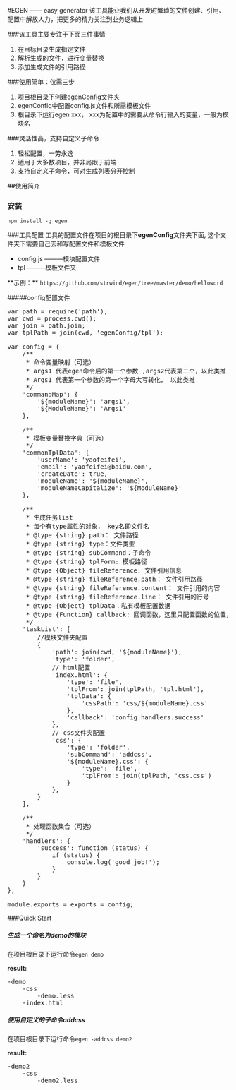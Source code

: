 
#EGEN —— easy generator
该工具能让我们从开发时繁琐的文件创建、引用、配置中解放人力，把更多的精力关注到业务逻辑上

###该工具主要专注于下面三件事情
<ol>
    <li>在目标目录生成指定文件</li>
    <li>解析生成的文件，进行变量替换</li>
    <li>添加生成文件的引用路径</li>
</ol>

###使用简单：仅需三步
<ol>
    <li>项目根目录下创建egenConfig文件夹</li>
    <li>egenConfig中配置config.js文件和所需模板文件</li>
    <li>根目录下运行egen xxx， xxx为配置中的需要从命令行输入的变量，一般为模块名</li>
</ol>

###灵活性高，支持自定义子命令
<ol>
    <li>轻松配置，一劳永逸</li>
    <li>适用于大多数项目，并非局限于前端</li>
    <li>支持自定义子命令，可对生成列表分开控制</li>
</ol>

##使用简介
### 安装      
<code>npm install -g egen</code>

###工具配置
工具的配置文件在项目的根目录下**egenConfig**文件夹下面, 这个文件夹下需要自己去和写配置文件和模板文件
<ul>
    <li>config.js  ———模块配置文件</li>
    <li>tpl   ———模板文件夹</li>
</ul>
<p>**示例：** <code>https://github.com/strwind/egen/tree/master/demo/helloword</code> </p>

#####config配置文件
<pre>
var path = require('path');
var cwd = process.cwd();
var join = path.join;
var tplPath = join(cwd, 'egenConfig/tpl');

var config = {
    /**
     * 命令变量映射（可选）
     * args1 代表egen命令后的第一个参数 ,args2代表第二个，以此类推 
     * Args1 代表第一个参数的第一个字母大写转化， 以此类推
     */
    'commandMap': {
        '${moduleName}': 'args1',
        '${ModuleName}': 'Args1'
    },
    
    /**
     * 模板变量替换字典（可选）
     */
    'commonTplData': {
        'userName': 'yaofeifei',
        'email': 'yaofeifei@baidu.com',
        'createDate': true,
        'moduleName': '${moduleName}',
        'moduleNameCapitalize': '${ModuleName}'
    },
    
    /**
     * 生成任务list
     * 每个有type属性的对象， key名即文件名
     * @type {string} path： 文件路径
     * @type {string} type：文件类型
     * @type {string} subCommand：子命令
     * @type {string} tplForm: 模板路径
     * @type {Object} fileReference: 文件引用信息
     * @type {string} fileReference.path： 文件引用路径
     * @type {string} fileReference.content： 文件引用的内容
     * @type {string} fileReference.line： 文件引用的行号
     * @type {Object} tplData：私有模板配置数据
     * @type {Function} callback: 回调函数，这里只配置函数的位置，具体的函数放在handlers中
     */
    'taskList': [
        //模块文件夹配置
        {
            'path': join(cwd, '${moduleName}'),
            'type': 'folder',
            // html配置
            'index.html': {
                'type': 'file',
                'tplFrom': join(tplPath, 'tpl.html'),
                'tplData': {
                    'cssPath': 'css/${moduleName}.css'
                },
                'callback': 'config.handlers.success'
            },
            // css文件夹配置
            'css': {
                'type': 'folder',
                'subCommand': 'addcss',
                '${moduleName}.css': {
                    'type': 'file',
                    'tplFrom': join(tplPath, 'css.css')
                }
            },
        }
    ],
    
    /**
     * 处理函数集合（可选）
     */
    'handlers': {
        'success': function (status) {
            if (status) {
                console.log('good job!');
            }
        }
    }
};

module.exports = exports = config;
</pre>

###Quick Start

##### 生成一个命名为**demo**的模块

在项目根目录下运行命令<code>egen demo</code>

**result:**
<pre>
-demo
    -css
        -demo.less
    -index.html
</pre>



##### 使用自定义的子命令addcss

在项目根目录下运行命令<code>egen -addcss demo2</code>

**result:**
<pre>
-demo2
    -css
        -demo2.less
</pre>

